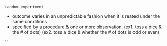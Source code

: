 
`random experiment` 
  - outcome varies in an unpredictable fashion when it is reated under the same conditions
  - specified by a procedure & one or more observation. 
    (ex1. toss a dice & the # of dots)
    (ex2. toss a dice & whether the # of dots is odd or even)

  ``